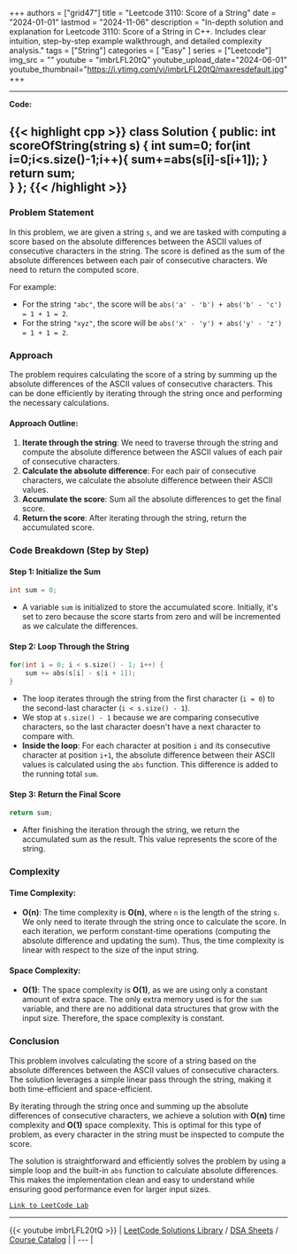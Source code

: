
+++
authors = ["grid47"]
title = "Leetcode 3110: Score of a String"
date = "2024-01-01"
lastmod = "2024-11-06"
description = "In-depth solution and explanation for Leetcode 3110: Score of a String in C++. Includes clear intuition, step-by-step example walkthrough, and detailed complexity analysis."
tags = ["String"]
categories = [
    "Easy"
]
series = ["Leetcode"]
img_src = ""
youtube = "imbrLFL20tQ"
youtube_upload_date="2024-06-01"
youtube_thumbnail="https://i.ytimg.com/vi/imbrLFL20tQ/maxresdefault.jpg"
+++



---
**Code:**

{{< highlight cpp >}}
class Solution {
public:
    int scoreOfString(string s) {
        int sum=0;
        for(int i=0;i<s.size()-1;i++){
            sum+=abs(s[i]-s[i+1]);
        }
        return sum;        
    }
};
{{< /highlight >}}
---

### Problem Statement

In this problem, we are given a string `s`, and we are tasked with computing a score based on the absolute differences between the ASCII values of consecutive characters in the string. The score is defined as the sum of the absolute differences between each pair of consecutive characters. We need to return the computed score.

For example:
- For the string `"abc"`, the score will be `abs('a' - 'b') + abs('b' - 'c') = 1 + 1 = 2`.
- For the string `"xyz"`, the score will be `abs('x' - 'y') + abs('y' - 'z') = 1 + 1 = 2`.

### Approach

The problem requires calculating the score of a string by summing up the absolute differences of the ASCII values of consecutive characters. This can be done efficiently by iterating through the string once and performing the necessary calculations.

#### Approach Outline:
1. **Iterate through the string**: We need to traverse through the string and compute the absolute difference between the ASCII values of each pair of consecutive characters.
2. **Calculate the absolute difference**: For each pair of consecutive characters, we calculate the absolute difference between their ASCII values.
3. **Accumulate the score**: Sum all the absolute differences to get the final score.
4. **Return the score**: After iterating through the string, return the accumulated score.

### Code Breakdown (Step by Step)

#### Step 1: Initialize the Sum
```cpp
int sum = 0;
```
- A variable `sum` is initialized to store the accumulated score. Initially, it's set to zero because the score starts from zero and will be incremented as we calculate the differences.

#### Step 2: Loop Through the String
```cpp
for(int i = 0; i < s.size() - 1; i++) {
    sum += abs(s[i] - s[i + 1]);
}
```
- The loop iterates through the string from the first character (`i = 0`) to the second-last character (`i < s.size() - 1`). 
- We stop at `s.size() - 1` because we are comparing consecutive characters, so the last character doesn't have a next character to compare with.
- **Inside the loop**: For each character at position `i` and its consecutive character at position `i+1`, the absolute difference between their ASCII values is calculated using the `abs` function. This difference is added to the running total `sum`.

#### Step 3: Return the Final Score
```cpp
return sum;
```
- After finishing the iteration through the string, we return the accumulated sum as the result. This value represents the score of the string.

### Complexity

#### Time Complexity:
- **O(n)**: The time complexity is **O(n)**, where `n` is the length of the string `s`. We only need to iterate through the string once to calculate the score. In each iteration, we perform constant-time operations (computing the absolute difference and updating the sum). Thus, the time complexity is linear with respect to the size of the input string.

#### Space Complexity:
- **O(1)**: The space complexity is **O(1)**, as we are using only a constant amount of extra space. The only extra memory used is for the `sum` variable, and there are no additional data structures that grow with the input size. Therefore, the space complexity is constant.

### Conclusion

This problem involves calculating the score of a string based on the absolute differences between the ASCII values of consecutive characters. The solution leverages a simple linear pass through the string, making it both time-efficient and space-efficient.

By iterating through the string once and summing up the absolute differences of consecutive characters, we achieve a solution with **O(n)** time complexity and **O(1)** space complexity. This is optimal for this type of problem, as every character in the string must be inspected to compute the score.

The solution is straightforward and efficiently solves the problem by using a simple loop and the built-in `abs` function to calculate absolute differences. This makes the implementation clean and easy to understand while ensuring good performance even for larger input sizes.

[`Link to LeetCode Lab`](https://leetcode.com/problems/score-of-a-string/description/)

---
{{< youtube imbrLFL20tQ >}}
| [LeetCode Solutions Library](https://grid47.xyz/leetcode/) / [DSA Sheets](https://grid47.xyz/sheets/) / [Course Catalog](https://grid47.xyz/courses/) |
| --- |
